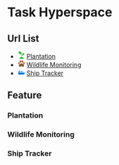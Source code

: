 # Task Hyperspace

## Url List

- ![Plantation](assets/sprout.png) [Plantation](https://lighteagle.github.io/task-hyperspace/plantation/)
- ![Wildlife Monitoring](assets/paw.png) [Wildlife Monitoring](https://lighteagle.github.io/task-hyperspace/wildlife/)
- ![Ship Tracker](assets/ship.png) [Ship Tracker](https://lighteagle.github.io/task-hyperspace/ship/)

## Feature

### Plantation

### Wildlife Monitoring

### Ship Tracker


